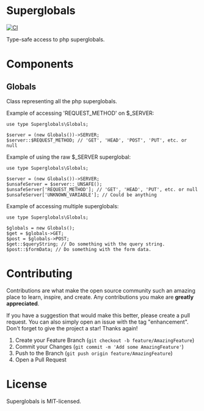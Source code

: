 Superglobals
============
[![CI](https://github.com/vboivin/Superglobals/actions/workflows/build_and_test.yml/badge.svg)](https://github.com/vboivin/Superglobals/actions/workflows/build_and_test.yml)


Type-safe access to php superglobals.

Components
==========

Globals
-------

Class representing all the php superglobals.

Example of accessing 'REQUEST_METHOD' on $_SERVER:

```Hack
use type Superglobals\Globals;

$server = (new Globals())->SERVER;
$server::$REQUEST_METHOD; // 'GET', 'HEAD', 'POST', 'PUT', etc. or null
```

Example of using the raw $_SERVER superglobal:
```Hack
use type Superglobals\Globals;

$server = (new Globals())->SERVER;
$unsafeServer = $server::_UNSAFE();
$unsafeServer['REQUEST_METHOD']; // 'GET', 'HEAD', 'PUT', etc. or null
$unsafeServer['UNKNOWN_VARIABLE']; // Could be anything
```

Example of accessing multiple superglobals:
```Hack
use type Superglobals\Globals;

$globals = new Globals();
$get = $globals->GET;
$post = $globals->POST;
$get::$queryString; // Do something with the query string.
$post::$formData; // Do something with the form data.
```


Contributing
============

Contributions are what make the open source community such an amazing place to 
learn, inspire, and create. Any contributions you make are **greatly appreciated**.

If you have a suggestion that would make this better, please create a pull request. You can also simply open an issue with the tag "enhancement".
Don't forget to give the project a star! Thanks again!

1. Create your Feature Branch (`git checkout -b feature/AmazingFeature`)
2. Commit your Changes (`git commit -m 'Add some AmazingFeature'`)
3. Push to the Branch (`git push origin feature/AmazingFeature`)
4. Open a Pull Request

License
=======

Superglobals is MIT-licensed.